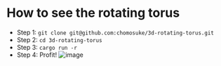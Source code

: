 # How to see the rotating torus
- Step 1: `git clone git@github.com:chomosuke/3d-rotating-torus.git`
- Step 2: `cd 3d-rotating-torus`
- Step 3: `cargo run -r`
- Step 4: Profit! ![image](https://github.com/user-attachments/assets/f7b278c9-b3b2-41dc-968c-6b0710980daa)
